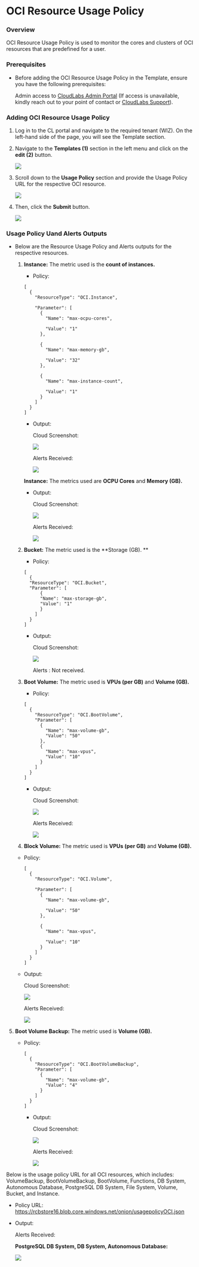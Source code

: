 # OCI Resource Usage Policy

### Overview

OCI Resource Usage Policy is used to monitor the cores and clusters of OCI resources that are predefined for a user.

### Prerequisites

- Before adding the OCI Resource Usage Policy in the Template, ensure you have the following prerequisites:      
  
  Admin access to [CloudLabs Admin Portal](https://admin.cloudlabs.ai/) (If access is unavailable, kindly reach out to your point of contact or [CloudLabs Support](https://docs.cloudlabs.ai/RequestSupport)).

### Adding OCI Resource Usage Policy

1. Log in to the CL portal and navigate to the required tenant (WIZ). On the left-hand side of the page, you will see the Template section.

2. Navigate to the **Templates (1)** section in the left menu and click on the **edit (2)** button.

   ![](./img/01.png)

3. Scroll down to the **Usage Policy** section and provide the Usage Policy URL for the respective OCI resource. 
   
   ![](./img/02.png)

4. Then, click the **Submit** button.

   ![](./img/03.png)

### Usage Policy Uand Alerts Outputs

- Below are the Resource Usage Policy and Alerts outputs for the respective resources.

  1. **Instance:** The metric used is the **count of instances.**

     - Policy:

      ```
      [
        {
          "ResourceType": "OCI.Instance",
      
          "Parameter": [
            {
              "Name": "max-ocpu-cores",
      
              "Value": "1"
            },
      
            {
              "Name": "max-memory-gb",
      
              "Value": "32"
            },
      
            {
              "Name": "max-instance-count",
      
              "Value": "1"
            }
          ]
        }
      ] 
      ```

     - Output:

       Cloud Screenshot: 

       ![](./img/04.png)

       Alerts Received: 
        
       ![](./img/05.png)

     **Instance:** The metrics used are **OCPU Cores** and **Memory (GB).**

     - Output:

       Cloud Screenshot: 

       ![](./img/06.png)

       Alerts Received: 

       ![](./img/07.png)

  2. **Bucket:** The metric used is the **Storage (GB).  ** 

     - Policy:

      ```
      [
        {
        "ResourceType": "OCI.Bucket",
        "Parameter": [
            {
            "Name": "max-storage-gb",
            "Value": "1"
            }
          ]
        }
      ]
      ```

     - Output:

       Cloud Screenshot: 

       ![](./img/08.png)

       Alerts : Not received.

  3. **Boot Volume:** The metric used is **VPUs (per GB)** and **Volume (GB).**

     - Policy:

      ```
      [
        {
          "ResourceType": "OCI.BootVolume",
          "Parameter": [
            {
              "Name": "max-volume-gb",
              "Value": "50"
            },
            {
              "Name": "max-vpus",
              "Value": "10"
            }
          ]
        }
      ]
      ```

     - Output:

       Cloud Screenshot: 

       ![](./img/09.png)

       Alerts Received: 
        
       ![](./img/10.png)

  4. **Block Volume:** The metric used is **VPUs (per GB)** and **Volume (GB).**

    - Policy:

      ```
      [
        {
          "ResourceType": "OCI.Volume",
      
          "Parameter": [
            {
              "Name": "max-volume-gb",
      
              "Value": "50"
            },
      
            {
              "Name": "max-vpus",
      
              "Value": "10"
            }
          ]
        }
      ]
      ```

     - Output:

       Cloud Screenshot: 

       ![](./img/11.png)

       Alerts Received: 
        
       ![](./img/12.png)

5. **Boot Volume Backup:** The metric used is **Volume (GB).**

   - Policy:

      ```
      [
        {
          "ResourceType": "OCI.BootVolumeBackup",
          "Parameter": [
            {
              "Name": "max-volume-gb",
              "Value": "4"
            }
          ]
        }
      ]
      ```

     - Output:

       Cloud Screenshot: 

       ![](./img/13.png)

       Alerts Received: 
        
       ![](./img/14.png)

Below is the usage policy URL for all OCI resources, which includes: VolumeBackup, BootVolumeBackup, BootVolume, Functions, DB System, Autonomous Database, PostgreSQL DB System, File System, Volume, Bucket, and Instance.

   - Policy URL: https://rcbstore16.blob.core.windows.net/onion/usagepolicyOCI.json 

   - Output:

       Alerts Received: 

       **PostgreSQL DB System, DB System, Autonomous Database:**
        
       ![](./img/15.png)


